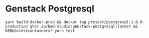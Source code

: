 # Genstack Postgresql
 

```
yarn build:docker-prod && docker tag project/postgresql:1.0.0-production ghcr.io/bmd-studio/genstack-postgresql:latest && DEBUG=testcontainers* yarn test
```